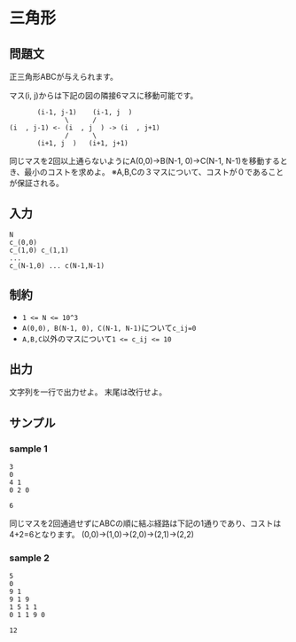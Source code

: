# 三角形

## 問題文

正三角形ABCが与えられます。

マス(i, j)からは下記の図の隣接6マスに移動可能です。

```
       (i-1, j-1)    (i-1, j  )
              \      /
(i  , j-1) <- (i  , j  ) -> (i  , j+1)
              /      \
       (i+1, j  )   (i+1, j+1)
```

同じマスを2回以上通らないようにA(0,0)->B(N-1, 0)->C(N-1, N-1)を移動するとき、最小のコストを求めよ。
※A,B,Cの３マスについて、コストが０であることが保証される。

## 入力

```
N
c_(0,0)
c_(1,0) c_(1,1)
...
c_(N-1,0) ... c(N-1,N-1)
```

## 制約

- `1 <= N <= 10^3`
- `A(0,0), B(N-1, 0), C(N-1, N-1)`について`c_ij=0`
- `A,B,C`以外のマスについて`1 <= c_ij <= 10`

## 出力

文字列を一行で出力せよ。
末尾は改行せよ。

## サンプル


### sample 1

```
3
0
4 1
0 2 0

```

```
6

```
同じマスを2回通過せずにABCの順に結ぶ経路は下記の1通りであり、コストは4+2=6となります。
(0,0)->(1,0)->(2,0)->(2,1)->(2,2)

### sample 2

```
5
0
9 1
9 1 9
1 5 1 1
0 1 1 9 0

```

```
12

```